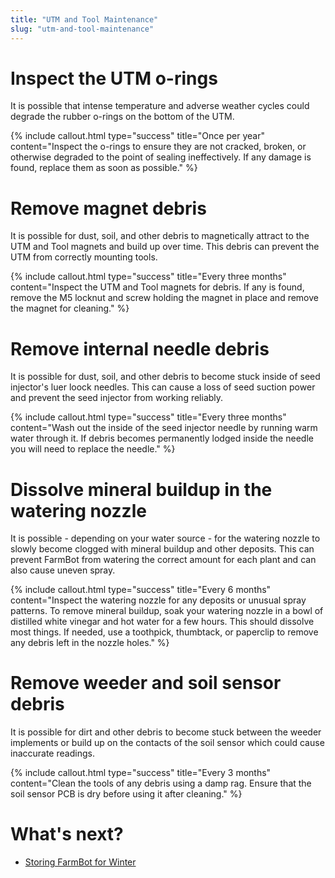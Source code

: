 ```yaml
---
title: "UTM and Tool Maintenance"
slug: "utm-and-tool-maintenance"
---
```


# Inspect the UTM o-rings
It is possible that intense temperature and adverse weather cycles could degrade the rubber o-rings on the bottom of the UTM.

{%
include callout.html
type="success"
title="Once per year"
content="Inspect the o-rings to ensure they are not cracked, broken, or otherwise degraded to the point of sealing ineffectively. If any damage is found, replace them as soon as possible."
%}

# Remove magnet debris
It is possible for dust, soil, and other debris to magnetically attract to the UTM and Tool magnets and build up over time. This debris can prevent the UTM from correctly mounting tools.

{%
include callout.html
type="success"
title="Every three months"
content="Inspect the UTM and Tool magnets for debris. If any is found, remove the M5 locknut and screw holding the magnet in place and remove the magnet for cleaning."
%}

# Remove internal needle debris
It is possible for dust, soil, and other debris to become stuck inside of seed injector's luer loock needles. This can cause a loss of seed suction power and prevent the seed injector from working reliably.

{%
include callout.html
type="success"
title="Every three months"
content="Wash out the inside of the seed injector needle by running warm water through it. If debris becomes permanently lodged inside the needle you will need to replace the needle."
%}

# Dissolve mineral buildup in the watering nozzle
It is possible - depending on your water source - for the watering nozzle to slowly become clogged with mineral buildup and other deposits. This can prevent FarmBot from watering the correct amount for each plant and can also cause uneven spray.

{%
include callout.html
type="success"
title="Every 6 months"
content="Inspect the watering nozzle for any deposits or unusual spray patterns. To remove mineral buildup, soak your watering nozzle in a bowl of distilled white vinegar and hot water for a few hours. This should dissolve most things. If needed, use a toothpick, thumbtack, or paperclip to remove any debris left in the nozzle holes."
%}

# Remove weeder and soil sensor debris
It is possible for dirt and other debris to become stuck between the weeder implements or build up on the contacts of the soil sensor which could cause inaccurate readings.

{%
include callout.html
type="success"
title="Every 3 months"
content="Clean the tools of any debris using a damp rag. Ensure that the soil sensor PCB is dry before using it after cleaning."
%}


# What's next?

 * [Storing FarmBot for Winter](storing-farmbot-for-winter.md)

